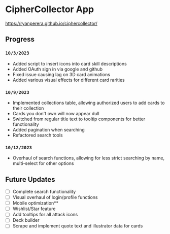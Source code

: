 # CipherCollector App

https://ryanperera.github.io/ciphercollector/

## Progress

### `10/3/2023`
 * Added script to insert icons into card skill descriptions
 * Added OAuth sign in via google and github
 * Fixed issue causing lag on 3D card animations
 * Added various visual effects for different card rarities

### `10/9/2023`
 * Implemented collections table, allowing authorized users to add cards to their collection
 * Cards you don't own will now appear dull
 * Switched from regular title text to tooltip components for better functionality
 * Added pagination when searching
 * Refactored search tools

 ### `10/12/2023`
 * Overhaul of search functions, allowing for less strict searching by name, multi-select for other options

## Future Updates
 - [ ] Complete search functionality
 - [ ] Visual overhaul of login/profile functions
 - [ ] Mobile optimization**
 - [ ] Wishlist/Star feature
 - [ ] Add tooltips for all attack icons
 - [ ] Deck builder
 - [ ] Scrape and implement quote text and illustrator data for cards